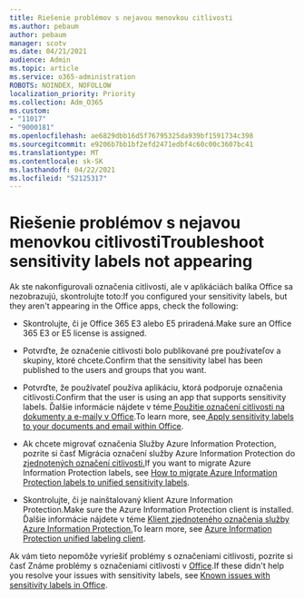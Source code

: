 ```yaml
---
title: Riešenie problémov s nejavou menovkou citlivosti
ms.author: pebaum
author: pebaum
manager: scotv
ms.date: 04/21/2021
audience: Admin
ms.topic: article
ms.service: o365-administration
ROBOTS: NOINDEX, NOFOLLOW
localization_priority: Priority
ms.collection: Adm_O365
ms.custom:
- "11017"
- "9000181"
ms.openlocfilehash: ae6829dbb16d5f76795325da939bf1591734c398
ms.sourcegitcommit: e9206b7bb1bf2efd2471edbf4c60c00c3607bc41
ms.translationtype: MT
ms.contentlocale: sk-SK
ms.lasthandoff: 04/22/2021
ms.locfileid: "52125317"
---
```

# <a name="troubleshoot-sensitivity-labels-not-appearing"></a><span data-ttu-id="44f27-102">Riešenie problémov s nejavou menovkou citlivosti</span><span class="sxs-lookup"><span data-stu-id="44f27-102">Troubleshoot sensitivity labels not appearing</span></span>

<span data-ttu-id="44f27-103">Ak ste nakonfigurovali označenia citlivosti, ale v aplikáciách balíka Office sa nezobrazujú, skontrolujte toto:</span><span class="sxs-lookup"><span data-stu-id="44f27-103">If you configured your sensitivity labels, but they aren't appearing in the Office apps, check the following:</span></span>

- <span data-ttu-id="44f27-104">Skontrolujte, či je Office 365 E3 alebo E5 priradená.</span><span class="sxs-lookup"><span data-stu-id="44f27-104">Make sure an Office 365 E3 or E5 license is assigned.</span></span>

- <span data-ttu-id="44f27-105">Potvrďte, že označenie citlivosti bolo publikované pre používateľov a skupiny, ktoré chcete.</span><span class="sxs-lookup"><span data-stu-id="44f27-105">Confirm that the sensitivity label has been published to the users and groups that you want.</span></span>

- <span data-ttu-id="44f27-106">Potvrďte, že používateľ používa aplikáciu, ktorá podporuje označenia citlivosti.</span><span class="sxs-lookup"><span data-stu-id="44f27-106">Confirm that the user is using an app that supports sensitivity labels.</span></span> <span data-ttu-id="44f27-107">Ďalšie informácie nájdete v téme[ Použitie označení citlivosti na dokumenty a e-maily v Office](https://go.microsoft.com/fwlink/?linkid=2106446).</span><span class="sxs-lookup"><span data-stu-id="44f27-107">To learn more, see[ Apply sensitivity labels to your documents and email within Office](https://go.microsoft.com/fwlink/?linkid=2106446).</span></span>

- <span data-ttu-id="44f27-108">Ak chcete migrovať označenia Služby Azure Information Protection, pozrite si časť Migrácia označení služby Azure Information Protection do [zjednotených označení citlivosti.](https://go.microsoft.com/fwlink/?linkid=2106056)</span><span class="sxs-lookup"><span data-stu-id="44f27-108">If you want to migrate Azure Information Protection labels, see [How to migrate Azure Information Protection labels to unified sensitivity labels](https://go.microsoft.com/fwlink/?linkid=2106056).</span></span>

- <span data-ttu-id="44f27-109">Skontrolujte, či je nainštalovaný klient Azure Information Protection.</span><span class="sxs-lookup"><span data-stu-id="44f27-109">Make sure the Azure Information Protection client is installed.</span></span> <span data-ttu-id="44f27-110">Ďalšie informácie nájdete v téme [Klient zjednoteného označenia služby Azure Information Protection.](https://go.microsoft.com/fwlink/?linkid=2106374)</span><span class="sxs-lookup"><span data-stu-id="44f27-110">To learn more, see [Azure Information Protection unified labeling client](https://go.microsoft.com/fwlink/?linkid=2106374).</span></span>

<span data-ttu-id="44f27-111">Ak vám tieto nepomôže vyriešiť problémy s označeniami citlivosti, pozrite si časť Známe problémy s označeniami citlivosti v [Office](https://go.microsoft.com/fwlink/?linkid=2106447).</span><span class="sxs-lookup"><span data-stu-id="44f27-111">If these didn't help you resolve your issues with sensitivity labels, see [Known issues with sensitivity labels in Office](https://go.microsoft.com/fwlink/?linkid=2106447).</span></span>